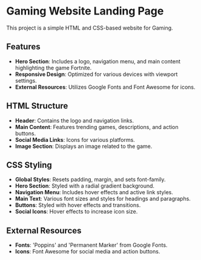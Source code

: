 # Gaming Website Landing Page 

This project is a simple HTML and CSS-based website for Gaming.

## Features

- **Hero Section**: Includes a logo, navigation menu, and main content highlighting the game Fortnite.
- **Responsive Design**: Optimized for various devices with viewport settings.
- **External Resources**: Utilizes Google Fonts and Font Awesome for icons.

## HTML Structure

- **Header**: Contains the logo and navigation links.
- **Main Content**: Features trending games, descriptions, and action buttons.
- **Social Media Links**: Icons for various platforms.
- **Image Section**: Displays an image related to the game.

## CSS Styling

- **Global Styles**: Resets padding, margin, and sets font-family.
- **Hero Section**: Styled with a radial gradient background.
- **Navigation Menu**: Includes hover effects and active link styles.
- **Main Text**: Various font sizes and styles for headings and paragraphs.
- **Buttons**: Styled with hover effects and transitions.
- **Social Icons**: Hover effects to increase icon size.

## External Resources

- **Fonts**: 'Poppins' and 'Permanent Marker' from Google Fonts.
- **Icons**: Font Awesome for social media and action buttons.
